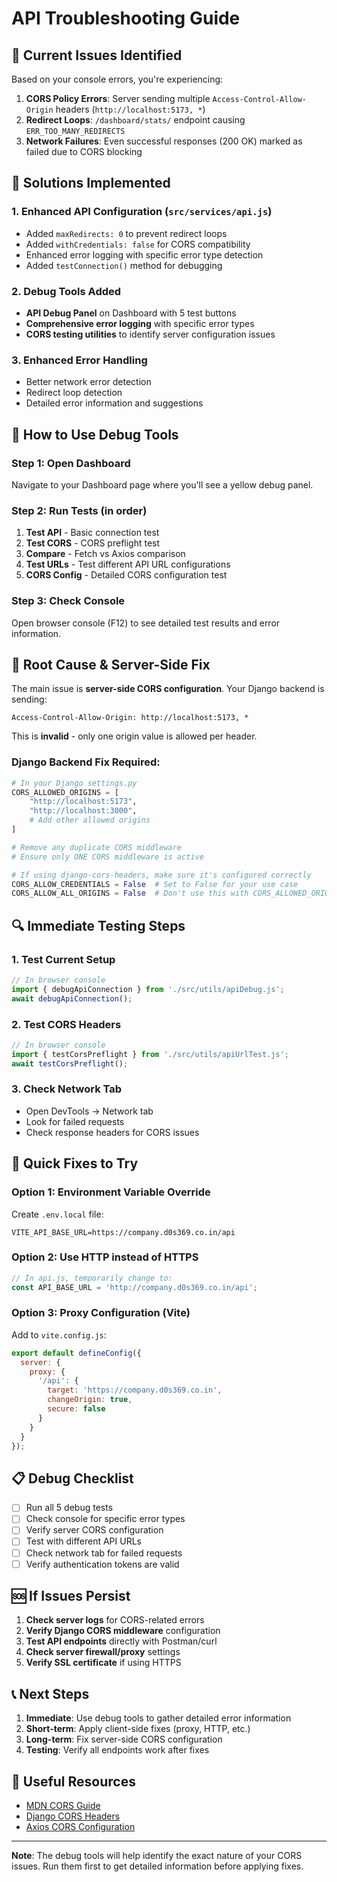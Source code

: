 # API Troubleshooting Guide

## 🚨 Current Issues Identified

Based on your console errors, you're experiencing:

1. **CORS Policy Errors**: Server sending multiple `Access-Control-Allow-Origin` headers (`http://localhost:5173, *`)
2. **Redirect Loops**: `/dashboard/stats/` endpoint causing `ERR_TOO_MANY_REDIRECTS`
3. **Network Failures**: Even successful responses (200 OK) marked as failed due to CORS blocking

## 🔧 Solutions Implemented

### 1. Enhanced API Configuration (`src/services/api.js`)

- Added `maxRedirects: 0` to prevent redirect loops
- Added `withCredentials: false` for CORS compatibility
- Enhanced error logging with specific error type detection
- Added `testConnection()` method for debugging

### 2. Debug Tools Added

- **API Debug Panel** on Dashboard with 5 test buttons
- **Comprehensive error logging** with specific error types
- **CORS testing utilities** to identify server configuration issues

### 3. Enhanced Error Handling

- Better network error detection
- Redirect loop detection
- Detailed error information and suggestions

## 🧪 How to Use Debug Tools

### Step 1: Open Dashboard
Navigate to your Dashboard page where you'll see a yellow debug panel.

### Step 2: Run Tests (in order)
1. **Test API** - Basic connection test
2. **Test CORS** - CORS preflight test
3. **Compare** - Fetch vs Axios comparison
4. **Test URLs** - Test different API URL configurations
5. **CORS Config** - Detailed CORS configuration test

### Step 3: Check Console
Open browser console (F12) to see detailed test results and error information.

## 🎯 Root Cause & Server-Side Fix

The main issue is **server-side CORS configuration**. Your Django backend is sending:

```
Access-Control-Allow-Origin: http://localhost:5173, *
```

This is **invalid** - only one origin value is allowed per header.

### Django Backend Fix Required:

```python
# In your Django settings.py
CORS_ALLOWED_ORIGINS = [
    "http://localhost:5173",
    "http://localhost:3000",
    # Add other allowed origins
]

# Remove any duplicate CORS middleware
# Ensure only ONE CORS middleware is active

# If using django-cors-headers, make sure it's configured correctly
CORS_ALLOW_CREDENTIALS = False  # Set to False for your use case
CORS_ALLOW_ALL_ORIGINS = False  # Don't use this with CORS_ALLOWED_ORIGINS
```

## 🔍 Immediate Testing Steps

### 1. Test Current Setup
```javascript
// In browser console
import { debugApiConnection } from './src/utils/apiDebug.js';
await debugApiConnection();
```

### 2. Test CORS Headers
```javascript
// In browser console
import { testCorsPreflight } from './src/utils/apiUrlTest.js';
await testCorsPreflight();
```

### 3. Check Network Tab
- Open DevTools → Network tab
- Look for failed requests
- Check response headers for CORS issues

## 🚀 Quick Fixes to Try

### Option 1: Environment Variable Override
Create `.env.local` file:
```env
VITE_API_BASE_URL=https://company.d0s369.co.in/api
```

### Option 2: Use HTTP instead of HTTPS
```javascript
// In api.js, temporarily change to:
const API_BASE_URL = 'http://company.d0s369.co.in/api';
```

### Option 3: Proxy Configuration (Vite)
Add to `vite.config.js`:
```javascript
export default defineConfig({
  server: {
    proxy: {
      '/api': {
        target: 'https://company.d0s369.co.in',
        changeOrigin: true,
        secure: false
      }
    }
  }
});
```

## 📋 Debug Checklist

- [ ] Run all 5 debug tests
- [ ] Check console for specific error types
- [ ] Verify server CORS configuration
- [ ] Test with different API URLs
- [ ] Check network tab for failed requests
- [ ] Verify authentication tokens are valid

## 🆘 If Issues Persist

1. **Check server logs** for CORS-related errors
2. **Verify Django CORS middleware** configuration
3. **Test API endpoints** directly with Postman/curl
4. **Check server firewall/proxy** settings
5. **Verify SSL certificate** if using HTTPS

## 📞 Next Steps

1. **Immediate**: Use debug tools to gather detailed error information
2. **Short-term**: Apply client-side fixes (proxy, HTTP, etc.)
3. **Long-term**: Fix server-side CORS configuration
4. **Testing**: Verify all endpoints work after fixes

## 🔗 Useful Resources

- [MDN CORS Guide](https://developer.mozilla.org/en-US/docs/Web/HTTP/CORS)
- [Django CORS Headers](https://github.com/adamchainz/django-cors-headers)
- [Axios CORS Configuration](https://axios-http.com/docs/req_config)

---

**Note**: The debug tools will help identify the exact nature of your CORS issues. Run them first to get detailed information before applying fixes.
